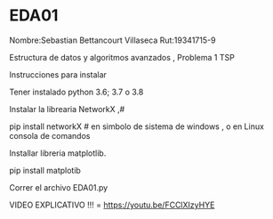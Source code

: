# EDA01
Nombre:Sebastian Bettancourt Villaseca
Rut:19341715-9

Estructura de datos y algoritmos avanzados , Problema 1 TSP

Instrucciones para instalar

Tener instalado python 3.6; 3.7 o 3.8

Instalar la librearia NetworkX ,#

pip install networkX # en simbolo de sistema de windows , o en Linux consola de comandos

Installar libreria matplotlib.

pip install matplotib

Correr el archivo EDA01.py


VIDEO EXPLICATIVO !!! = https://youtu.be/FCClXIzyHYE
